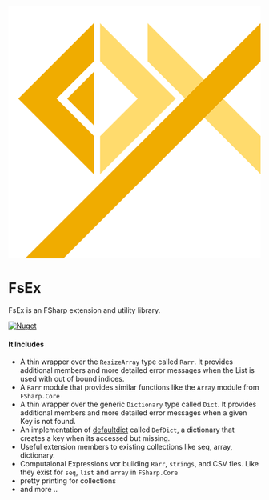 
<!-- in VS Code press Ctrl+K and then V to see a preview-->
![Logo](Media/logo.png "Logo")

# FsEx
FsEx is an FSharp extension and utility library. 

[![Nuget](https://img.shields.io/nuget/v/FsEx)](https://www.nuget.org/packages/FsEx/)



#### It Includes 

- A thin wrapper over the `ResizeArray` type called `Rarr`. It provides additional members and more detailed error messages when the List is used with out of bound indices.
- A `Rarr` module that provides similar functions like the `Array` module from `FSharp.Core`
- A thin wrapper over the generic `Dictionary` type called `Dict`. It provides additional members and more detailed error messages when a given Key is not found.
- An implementation of [defaultdict](https://docs.python.org/3/library/collections.html#collections.defaultdict) called `DefDict`, a dictionary that creates a key when its accessed but missing.
- Useful extension members to existing collections like seq, array, dictionary.
- Computaional Expressions vor building `Rarr`, `strings`, and CSV fles. Like they exist for `seq`, `list` and `array` in `FSharp.Core` 
- pretty printing for collections
- and more ..

